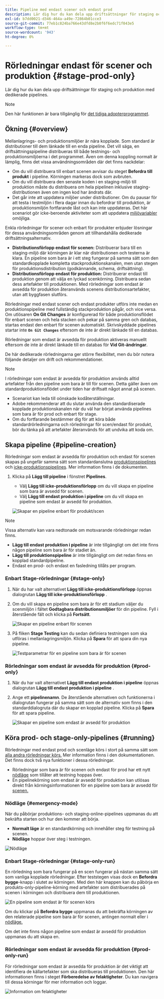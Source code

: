 ```yaml
---
title: Pipeline med endast scener och endast prod
description: Lär dig hur du kan dela upp driftsättningar för staging och produktion med dedikerade pipelines.
exl-id: b7dd0021-d346-464a-a49e-72864b01cce3
source-git-commit: 77eb1c824ba766e43dfd8e2b0f6f6edc71f043e5
workflow-type: tm+mt
source-wordcount: '943'
ht-degree: 0%

---
```


# Rörledningar endast för scener och produktion {#stage-prod-only}

Lär dig hur du kan dela upp driftsättningar för staging och produktion med dedikerade pipelines.

>[!NOTE]
>
>Den här funktionen är bara tillgänglig för [det tidiga adopterprogrammet](/help/release-notes/current.md#early-adoption).

## Ökning {#overview}

Mellanlagrings- och produktionsmiljöer är nära kopplade. Som standard är distributioner till dem länkade till en enda pipeline. Det vill säga, en driftsättningspipeline distribueras till både testnings- och produktionsmiljöerna i det programmet. Även om denna koppling normalt är lämplig, finns det vissa användningsområden där det finns nackdelar:

* Om du vill distribuera till enbart scenen avvisar du steget **Befordra till produkt** i pipeline. Körningen markeras dock som avbruten.
* Om du vill distribuera den senaste koden i en staging-miljö till produktion måste du distribuera om hela pipelinen inklusive staging-distributionen även om ingen kod har ändrats där.
* Det går inte att uppdatera miljöer under distributioner. Om du pausar för att testa i testmiljön i flera dagar innan du befordrar till produktion, är produktionsmiljön fortfarande låst och kan inte uppdateras. Det här scenariot gör icke-beroende aktiviteter som att uppdatera [miljövariabler](/help/getting-started/build-environment.md#environment-variables) omöjliga.

Enkla rörledningar för scener och enbart för produkter erbjuder lösningar för dessa användningsområden genom att tillhandahålla dedikerade driftsättningsalternativ.

* **Distributionsförlopp endast för scenen:** Distribuerar bara till en staging-miljö där körningen är klar när distributionen och testerna är klara. En pipeline som bara är i ett steg fungerar på samma sätt som den standardkopplade kompletta stackproduktionskanalen, men utan stegen för produktionsdistribution (godkännande, schema, driftsättning).
* **Distributionsförlopp endast för produktion:** Distribuerar endast till produktion genom att välja en lyckad scenkörning. Distribuera sedan dess artefakter till produktionen. Med rörledningar som endast är avsedda för produktion återanvänds scenens distributionsartefakter, utan att byggfasen slutförs.

Rörledningar med endast scener och endast produkter utförs inte medan en produktionspipeline med fullständig stackproduktion pågår, och vice versa. Om utlösaren **On Git Changes** är konfigurerad för både produktionsflödet för enbart scenen och hela stacken och pekar på samma gren och databas, startas endast den enbart för scenen automatiskt. Skrivskyddade pipelines startar inte **`On Git Changes`** eftersom de inte är direkt länkade till en databas.

Rörledningar som endast är avsedda för produktion aktiveras manuellt eftersom de inte är direkt länkade till en databas för **Vid Git-ändringar**.

De här dedikerade rörledningarna ger större flexibilitet, men du bör notera följande detaljer om drift och rekommendationer.

>[!NOTE]
>
>I rörledningar som endast är avsedda för produktion används alltid artefakter från den pipeline som bara är till för scenen. Detta gäller även om standardproduktionsflödet under tiden har driftsatt något annat på scenen.
>
>* Scenariot kan leda till oönskade kodåterställningar.
>* Adobe rekommenderar att du slutar använda den standardiserade kopplade produktionskanalen när du väl har börjat använda pipelines som bara är för prod och enbart för stage.
>* Om du fortfarande bestämmer dig för att köra både standardrörledningarna och rörledningar för scen/endast för produkt, bör du tänka på att artefakter återanvänds för att undvika att koda om.

## Skapa pipeline {#pipeline-creation}

Rörledningar som endast är avsedda för produktion och endast för scenen skapas på ungefär samma sätt som standardanslutna [produktionspipelines](/help/using/production-pipelines.md) och [icke-produktionspipelines](/help/using/non-production-pipelines.md). Mer information finns i de dokumenten.

1. Klicka på **Lägg till pipeline** i fönstret **Pipelines**.

   * Välj **Lägg till icke-produktionsförlopp** om du vill skapa en pipeline som bara är avsedd för scenen.
   * Välj **Lägg till endast produktion i pipeline** om du vill skapa en pipeline som endast är avsedd för produktion.

   ![Skapar en pipeline enbart för produkt/scen](/help/assets/configure-pipelines/prod-stage-pipelines.png)

>[!NOTE]
>
>Vissa alternativ kan vara nedtonade om motsvarande rörledningar redan finns.
>
>* **Lägg till endast produktion i pipeline** är inte tillgängligt om det inte finns någon pipeline som bara är för stadiet än.
>* **Lägg till produktionspipeline** är inte tillgängligt om det redan finns en kopplad standardpipeline.
>* Endast en prod- och endast en fasledning tillåts per program.

### Enbart Stage-rörledningar {#stage-only}

1. När du har valt alternativet **Lägg till icke-produktionsförlopp** öppnas dialogrutan **Lägg till icke-produktionsförlopp** .
1. Om du vill skapa en pipeline som bara är för ett stadium väljer du scenmiljön i fältet **Godtagbara distributionsmiljöer** för din pipeline. Fyll i återstående fält och klicka på **Fortsätt**.

   ![Skapar en pipeline enbart för scenen](/help/assets/configure-pipelines/stage-only.png)

1. På fliken **Stage Testing** kan du sedan definiera testningen som ska utföras i mellanlagringsmiljön. Klicka på **Spara** för att spara din nya pipeline.

   ![Testparametrar för en pipeline som bara är för scenen](/help/assets/configure-pipelines/stage-only-test.png)

### Rörledningar som endast är avsedda för produktion {#prod-only}

1. När du har valt alternativet **Lägg till endast produktion i pipeline** öppnas dialogrutan **Lägg till endast produktion i pipeline** .
1. Ange ett **pipelinenamn**. De återstående alternativen och funktionerna i dialogrutan fungerar på samma sätt som de alternativ som finns i den standarddialogruta där du skapar en kopplad pipeline. Klicka på **Spara** för att spara pipeline.

   ![Skapar en pipeline som endast är avsedd för produktion](/help/assets/configure-pipelines/prod-only-pipeline.png)

## Köra prod- och stage-only-pipelines {#running}

Rörledningar med endast prod och scenläge körs i stort på samma sätt som [alla andra rörledningar körs.](/help/using/managing-pipelines.md#running-pipelines) Mer information finns i den dokumentationen. Det finns dock två nya funktioner i dessa rörledningar.

* Rörledningar som bara är för scenen och endast för prod har ett nytt [nödläge](#emergency-mode) som tillåter att testning hoppas över.
* En pipelinekörning som endast är avsedd för produktion kan utlösas direkt från körningsinformationen för en pipeline som bara är avsedd för [scenen.](#stage-only-run)

### Nödläge {#emergency-mode}

När du påbörjar produktions- och staging-online-pipelines uppmanas du att bekräfta starten och hur den kommer att börja.

* **Normalt läge** är en standardkörning och innehåller steg för testning på scenen.
* **Nödläge** hoppar över steg i testningen.

![Nödläge](/help/assets/configure-pipelines/emergency-mode.png)

### Enbart Stage-rörledningar {#stage-only-run}

En rörledning som bara fungerar på en scen fungerar på nästan samma sätt som vanliga kopplade rörledningar. Efter teststegen visas dock en **Befordra bygge**-knapp i slutet av körningen. Med den här knappen kan du påbörja en produkts-only-pipeline-körning med artefakter som distribuerades på scenen i körningen och distribuera dem till produktionen.

![En pipeline som endast är för scenen körs](/help/assets/configure-pipelines/stage-only-pipeline-run.png)

Om du klickar på **Befordra bygge** uppmanas du att bekräfta körningen av den relaterade pipeline som bara är för scenen, antingen normalt eller i [nödläge.](#emergency-mode)

Om det inte finns någon pipeline som endast är avsedd för produktion uppmanas du att skapa en.

### Rörledningar som endast är avsedda för produktion {#prod-only-run}

För rörledningar som endast är avsedda för produktion är det viktigt att identifiera de källartefakter som ska distribueras till produktionen. Den här informationen finns i steget **Förberedelse av felaktigheter**. Du kan navigera till dessa körningar för mer information och loggar.

![Information om felaktigheter](/help/assets/configure-pipelines/prod-only-pipeline-run.png)
